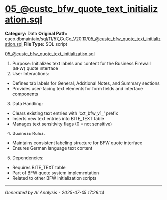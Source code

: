# 05_@custc_bfw_quote_text_initialization.sql

**Category:** Data
**Original Path:** cuco.dbmaintain/sql/11/57_CuCo_V20.10/05_@custc_bfw_quote_text_initialization.sql
**File Type:** SQL script

05_@custc_bfw_quote_text_initialization.sql
1. Purpose: Initializes text labels and content for the Business Firewall (BFW) quote interface
2. User Interactions:
- Defines tab labels for General, Additional Notes, and Summary sections
- Provides user-facing text elements for form fields and interface components
3. Data Handling:
- Clears existing text entries with 'cct_bfw_v1_' prefix
- Inserts new text entries into BITE_TEXT table
- Manages text sensitivity flags (0 = not sensitive)
4. Business Rules:
- Maintains consistent labeling structure for BFW quote interface
- Ensures German language text content
5. Dependencies:
- Requires BITE_TEXT table
- Part of BFW quote system implementation
- Related to other BFW initialization scripts

---
*Generated by AI Analysis - 2025-07-05 17:29:14*
